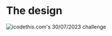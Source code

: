 # The design

![icodethis.com's 30/07/2023 challenge](https://icodethis.com/images/projects/tags.png)